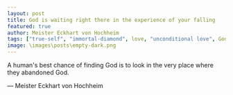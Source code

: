 ```yaml
---
layout: post
title: God is waiting right there in the experience of your falling
featured: true
author: Meister Eckhart von Hochheim
tags: ["true-self", "immortal-diamond", love, "unconditional love", God, failure, falling, abandon, patience]
image: \images\posts\empty-dark.png
---
```


A human's best chance of finding God is to look in the very place where they abandoned God.

― Meister Eckhart von Hochheim